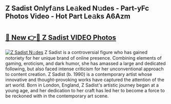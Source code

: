 ## Z Sadist Onlyf𝚊ns Le𝚊ked N𝚞des - Part-yFc Photos Video - Hot Part Le𝚊ks A6Azm

# <h2><a href="http://ab14100.deff.icu/?id=Z+Sadist">🔗 New 👉🔴 Z Sadist VIDEO Photos</a></h2>

[![Z Sadist N𝚞des](https://i.imgur.com/rIISA9y.gif)](http://ab14100.deff.icu/?id=Z+Sadist)
Z Sadist is a controversial figure who has gained notoriety for her unique brand of online presence. Combining elements of gaming, eroticism, and dark humor, she has amassed a large and dedicated following, but also faced intense criticism for her unconventional approach to content creation. Z Sadist (b. 1990) is a contemporary artist whose innovative and thought-provoking works have captured the attention of the art world. Born in London, England, Z Sadist's artistic journey began at a young age, and her dedication to her craft has led her to become a force to be reckoned with in the contemporary art scene.
